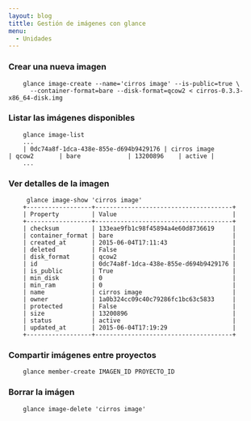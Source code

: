 ```yaml
---
layout: blog
tittle: Gestión de imágenes con glance
menu:
  - Unidades
---
```



### Crear una nueva imagen

		glance image-create --name='cirros image' --is-public=true \
		  --container-format=bare --disk-format=qcow2 < cirros-0.3.3-x86_64-disk.img

### Listar las imágenes disponibles

		glance image-list
		...
		| 0dc74a8f-1dca-438e-855e-d694b9429176 | cirros image                                           | qcow2       | bare             | 13200896    | active |
		...
### Ver detalles de la imagen

		 glance image-show 'cirros image'
		+------------------+--------------------------------------+
		| Property         | Value                                |
		+------------------+--------------------------------------+
		| checksum         | 133eae9fb1c98f45894a4e60d8736619     |
		| container_format | bare                                 |
		| created_at       | 2015-06-04T17:11:43                  |
		| deleted          | False                                |
		| disk_format      | qcow2                                |
		| id               | 0dc74a8f-1dca-438e-855e-d694b9429176 |
		| is_public        | True                                 |
		| min_disk         | 0                                    |
		| min_ram          | 0                                    |
		| name             | cirros image                         |
		| owner            | 1a0b324cc09c40c79286fc1bc63c5833     |
		| protected        | False                                |
		| size             | 13200896                             |
		| status           | active                               |
		| updated_at       | 2015-06-04T17:19:29                  |
		+------------------+--------------------------------------+

### Compartir imágenes entre proyectos

		glance member-create IMAGEN_ID PROYECTO_ID

### Borrar la imágen

		glance image-delete 'cirros image'

